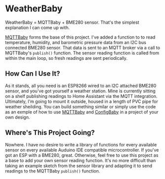 # WeatherBaby

WeatherBaby = MQTTBaby + BME280 sensor. That's the simplest explanation I can come up with.

[MQTTBaby](https://github.com/DavesCodeMusings/mqttbaby) forms the base of this project. I've added a function to to read temperature, humidity, and barometric pressure data from an I2C bus connected BME280 sensor. That data is sent to an MQTT broker via a call to MQTTBaby's `publish()` function. The sensor reading function is called from within the main loop, so fresh readings are sent periodically.

## How Can I Use It?

As it stands, all you need is an ESP8266 wired to an I2C attached BME280 sensor, and you've got yourself a weather station. Mine is currently sitting on a shelf publishing readings to Home Assistant via the MQTT integration. Ultimately, I'm going to mount it outside, housed in a length of PVC pipe for weather sheilding. You can build something similar or simply use the code as an exmple of how to use [MQTTBaby](https://github.com/DavesCodeMusings/mqttbaby) and [ConfigBaby](https://github.com/DavesCodeMusings/mqttbaby/ConfigBaby) in a project of your own design.

## Where's This Project Going?

Nowhere. I have no desire to write a library of functions for every available sensor on every available Auduino IDE compatible microcontroller. If you've got an ESP with a BME280, great. Otherwise, feel free to use this project as a base to add your own sensor reading function. It's no more difficult than taking an example sketch from the sensor library and adapting it to send readings to the MQTTBaby `publish()` function.
